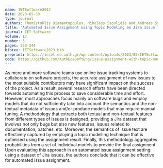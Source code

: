 ```yaml
---
name: IETSoftware2023
date: 2023-05-30
type: journal
authors: Themistoklis Diamantopoulos, Nikolaos Saoulidis and Andreas Symeonidis
title: 'Automated Issue Assignment using Topic Modeling on Jira Issue Tracking Data'
journal: IET Software
volume: 17
number: 3
pages: 333-344
bibtex: IETSoftware2023.bib
preprint: https://issel.ee.auth.gr/wp-content/uploads/2023/05/IETSoftware2023.pdf
code: https://github.com/AuthEceSoftEng/issue-assignment-with-topic-modeling
---
```


As more and more software teams use online issue tracking systems to collaborate on software projects,
the accurate assignment of new issues to the most suitable contributors may have significant impact on
the success of the project. As a result, several research efforts have been directed towards automating
this process to save considerable time and effort. However, most approaches focus mainly on software
bugs and employ models that do not sufficiently take into account the semantics and the non-textual
metadata of issues and/or produce models that may require manual tuning. A methodology that extracts
both textual and non-textual features from different types of issues is designed, providing a Jira
dataset that involves not only bugs but also new features, issues related to documentation, patches,
etc. Moreover, the semantics of issue text are effectively captured by employing a topic modelling
technique that is optimised using the assignment result. Finally, this methodology aggregates
probabilities from a set of individual models to provide the final assignment. Upon evaluating this
approach in an automated issue assignment setting using a dataset of Jira issues, the authors conclude
that it can be effective for automated issue assignment.

